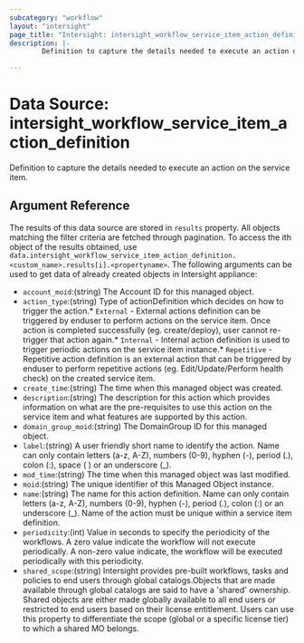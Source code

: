```yaml
---
subcategory: "workflow"
layout: "intersight"
page_title: "Intersight: intersight_workflow_service_item_action_definition"
description: |-
        Definition to capture the details needed to execute an action on the service item.

---
```


# Data Source: intersight_workflow_service_item_action_definition
Definition to capture the details needed to execute an action on the service item.
## Argument Reference
The results of this data source are stored in `results` property.
All objects matching the filter criteria are fetched through pagination.
To access the ith object of the results obtained, use `data.intersight_workflow_service_item_action_definition.<custom_name>.results[i].<propertyname>`.
The following arguments can be used to get data of already created objects in Intersight appliance:
* `account_moid`:(string) The Account ID for this managed object. 
* `action_type`:(string) Type of actionDefinition which decides on how to trigger the action.* `External` - External actions definition can be triggered by enduser to perform actions on the service item. Once action is completed successfully (eg. create/deploy), user cannot re-trigger that action again.* `Internal` - Internal action definition is used to trigger periodic actions on the service item instance.* `Repetitive` - Repetitive action definition is an external action that can be triggered by enduser to perform repetitive actions (eg. Edit/Update/Perform health check) on the created service item. 
* `create_time`:(string) The time when this managed object was created. 
* `description`:(string) The description for this action which provides information on what are the pre-requisites to use this action on the service item and what features are supported by this action. 
* `domain_group_moid`:(string) The DomainGroup ID for this managed object. 
* `label`:(string) A user friendly short name to identify the action. Name can only contain letters (a-z, A-Z), numbers (0-9), hyphen (-), period (.), colon (:), space ( ) or an underscore (_). 
* `mod_time`:(string) The time when this managed object was last modified. 
* `moid`:(string) The unique identifier of this Managed Object instance. 
* `name`:(string) The name for this action definition. Name can only contain letters (a-z, A-Z), numbers (0-9), hyphen (-), period (.), colon (:) or an underscore (_). Name of the action must be unique within a service item definition. 
* `periodicity`:(int) Value in seconds to specify the periodicity of the workflows. A zero value indicate the workflow will not execute periodically. A non-zero value indicate, the workflow will be executed periodically with this periodicity. 
* `shared_scope`:(string) Intersight provides pre-built workflows, tasks and policies to end users through global catalogs.Objects that are made available through global catalogs are said to have a 'shared' ownership. Shared objects are either made globally available to all end users or restricted to end users based on their license entitlement. Users can use this property to differentiate the scope (global or a specific license tier) to which a shared MO belongs. 
 
